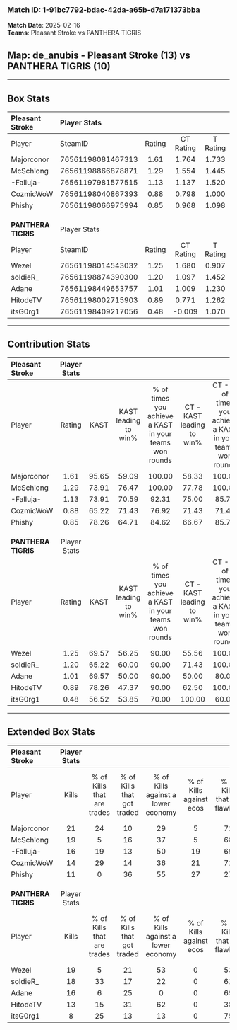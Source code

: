 ### Match ID: 1-91bc7792-bdac-42da-a65b-d7a171373bba  
**Match Date**: 2025-02-16  
**Teams**: Pleasant Stroke vs PANTHERA TIGRIS  

## **Map**: de_anubis - Pleasant Stroke (13) vs PANTHERA TIGRIS (10)  
---  

## Box Stats  

| **Pleasant Stroke** | Player Stats      |        |           |          |       |       |       |         |        |      |     |
| :- | :- | :-: | :-: | :-: | :-: | :-: | :-: | :-: | :-: | :-: | :-: |
| Player              | SteamID           | Rating | CT Rating | T Rating | KAST  |  ADR  | Kills | Assists | Deaths | K/D  | HS% |
| Majorconor          | 76561198081467313 |  1.61  |   1.764   |  1.733   | 95.65 | 102.5 |  21   |    8    |   13   | 1.62 | 23  |
| McSchlong           | 76561198866878871 |  1.29  |   1.554   |  1.445   | 73.91 | 81.8  |  19   |    3    |   13   | 1.46 | 47  |
| -Falluja-           | 76561197981577515 |  1.13  |   1.137   |  1.520   | 73.91 | 73.7  |  16   |    4    |   14   | 1.14 | 50  |
| CozmicWoW           | 76561198040867393 |  0.88  |   0.798   |  1.000   | 65.22 | 54.8  |  14   |    7    |   17   | 0.82 | 42  |
| Phishy              | 76561198066975994 |  0.85  |   0.968   |  1.098   | 78.26 | 86.4  |  11   |    9    |   22   | 0.50 | 36  |
|                     |                   |        |           |          |       |       |       |         |        |      |     |
|                     |                   |        |           |          |       |       |       |         |        |      |     |
|                     |                   |        |           |          |       |       |       |         |        |      |     |
| **PANTHERA TIGRIS** | Player Stats      |        |           |          |       |       |       |         |        |      |     |
| Player              | SteamID           | Rating | CT Rating | T Rating | KAST  |  ADR  | Kills | Assists | Deaths | K/D  | HS% |
| Wezel               | 76561198014543032 |  1.25  |   1.680   |  0.907   | 69.57 | 93.5  |  19   |    4    |   15   | 1.27 | 42  |
| soIdieR_            | 76561198874390300 |  1.20  |   1.097   |  1.452   | 65.22 | 101.4 |  18   |    8    |   16   | 1.13 | 50  |
| Adane               | 76561198449653757 |  1.01  |   1.009   |  1.230   | 69.57 | 69.0  |  16   |    4    |   17   | 0.94 | 31  |
| HitodeTV            | 76561198002715903 |  0.89  |   0.771   |  1.262   | 78.26 | 65.8  |  13   |    6    |   20   | 0.65 | 46  |
| itsG0rg1            | 76561198409217056 |  0.48  |  -0.009   |  1.070   | 56.52 | 38.1  |   8   |    1    |   18   | 0.44 | 37  |
---  

## Contribution Stats  

| **Pleasant Stroke** | Player Stats |       |                      |                                                        |                           |                                                             |                          |                                                            |
| :- | :-: | :-: | :-: | :-: | :-: | :-: | :-: | :-: |
| Player              |    Rating    | KAST  | KAST leading to win% | % of times you achieve a KAST in your teams won rounds | CT - KAST leading to win% | CT - % of times you achieve a KAST in your teams won rounds | T - KAST leading to win% | T - % of times you achieve a KAST in your teams won rounds |
| Majorconor          |     1.61     | 95.65 |        59.09         |                         100.00                         |           58.33           |                           100.00                            |          60.00           |                           100.00                           |
| McSchlong           |     1.29     | 73.91 |        76.47         |                         100.00                         |           77.78           |                           100.00                            |          75.00           |                           100.00                           |
| -Falluja-           |     1.13     | 73.91 |        70.59         |                         92.31                          |           75.00           |                            85.71                            |          66.67           |                           100.00                           |
| CozmicWoW           |     0.88     | 65.22 |        71.43         |                         76.92                          |           71.43           |                            71.43                            |          71.43           |                           83.33                            |
| Phishy              |     0.85     | 78.26 |        64.71         |                         84.62                          |           66.67           |                            85.71                            |          62.50           |                           83.33                            |
|                     |              |       |                      |                                                        |                           |                                                             |                          |                                                            |
|                     |              |       |                      |                                                        |                           |                                                             |                          |                                                            |
|                     |              |       |                      |                                                        |                           |                                                             |                          |                                                            |
| **PANTHERA TIGRIS** | Player Stats |       |                      |                                                        |                           |                                                             |                          |                                                            |
| Player              |    Rating    | KAST  | KAST leading to win% | % of times you achieve a KAST in your teams won rounds | CT - KAST leading to win% | CT - % of times you achieve a KAST in your teams won rounds | T - KAST leading to win% | T - % of times you achieve a KAST in your teams won rounds |
| Wezel               |     1.25     | 69.57 |        56.25         |                         90.00                          |           55.56           |                           100.00                            |          57.14           |                           80.00                            |
| soIdieR_            |     1.20     | 65.22 |        60.00         |                         90.00                          |           71.43           |                           100.00                            |          50.00           |                           80.00                            |
| Adane               |     1.01     | 69.57 |        50.00         |                         90.00                          |           50.00           |                            80.00                            |          50.00           |                           100.00                           |
| HitodeTV            |     0.89     | 78.26 |        47.37         |                         90.00                          |           62.50           |                           100.00                            |          36.36           |                           80.00                            |
| itsG0rg1            |     0.48     | 56.52 |        53.85         |                         70.00                          |          100.00           |                            60.00                            |          40.00           |                           80.00                            |
---  

## Extended Box Stats  

| **Pleasant Stroke** | Player Stats |                            |                            |                                    |                         |                              |                                 |        |                             |                                     |                          |                               |                            |
| :- | :-: | :-: | :-: | :-: | :-: | :-: | :-: | :-: | :-: | :-: | :-: | :-: | :-: |
| Player              |    Kills     | % of Kills that are trades | % of Kills that got traded | % of Kills against a lower economy | % of Kills against ecos | % of Kills that are flawless | % of Kills that are close duels | Deaths | % of Deaths that get traded | % of Deaths against a lower economy | % of Deaths against ecos | % of Deaths that are flawless | % of Deaths that are close |
| Majorconor          |      21      |             24             |             10             |                 29                 |            5            |              71              |                0                |   13   |             15              |                 23                  |            0             |              62               |             15             |
| McSchlong           |      19      |             5              |             16             |                 37                 |            5            |              68              |                0                |   13   |             15              |                 23                  |            0             |              69               |             0              |
| -Falluja-           |      16      |             19             |             13             |                 50                 |           19            |              69              |               13                |   14   |              7              |                 21                  |            0             |              79               |             7              |
| CozmicWoW           |      14      |             29             |             14             |                 36                 |           21            |              71              |                7                |   17   |             12              |                 12                  |            0             |              59               |             0              |
| Phishy              |      11      |             0              |             36             |                 55                 |           27            |              27              |                9                |   22   |             41              |                 32                  |            9             |              36               |             27             |
|                     |              |                            |                            |                                    |                         |                              |                                 |        |                             |                                     |                          |                               |                            |
|                     |              |                            |                            |                                    |                         |                              |                                 |        |                             |                                     |                          |                               |                            |
|                     |              |                            |                            |                                    |                         |                              |                                 |        |                             |                                     |                          |                               |                            |
| **PANTHERA TIGRIS** | Player Stats |                            |                            |                                    |                         |                              |                                 |        |                             |                                     |                          |                               |                            |
| Player              |    Kills     | % of Kills that are trades | % of Kills that got traded | % of Kills against a lower economy | % of Kills against ecos | % of Kills that are flawless | % of Kills that are close duels | Deaths | % of Deaths that get traded | % of Deaths against a lower economy | % of Deaths against ecos | % of Deaths that are flawless | % of Deaths that are close |
| Wezel               |      19      |             5              |             21             |                 53                 |            0            |              53              |               16                |   15   |              7              |                 13                  |            0             |              67               |             0              |
| soIdieR_            |      18      |             33             |             17             |                 22                 |            0            |              61              |               11                |   16   |             19              |                  6                  |            0             |              44               |             6              |
| Adane               |      16      |             6              |             25             |                 0                  |            0            |              69              |               13                |   17   |             12              |                 18                  |            0             |              65               |             12             |
| HitodeTV            |      13      |             15             |             31             |                 62                 |            0            |              38              |                8                |   20   |             20              |                 10                  |            0             |              50               |             0              |
| itsG0rg1            |      8       |             25             |             13             |                 13                 |            0            |              75              |               13                |   18   |             17              |                 11                  |            0             |              61               |             6              |
